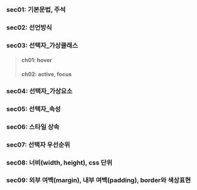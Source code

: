 ### sec01: 기본문법, 주석
### sec02: 선언방식
### sec03: 선택자_가상클래스
>#### ch01: hover 
>#### ch02: active, focus 
### sec04: 선택자_가상요소
### sec05: 선택자_속성
### sec06: 스타일 상속 
### sec07: 선택자 우선순위 
### sec08: 너비(width, height), css 단위
### sec09: 외부 여백(margin), 내부 여백(padding), border와 색상표현
